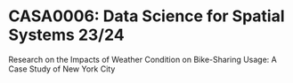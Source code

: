 # CASA0006: Data Science for Spatial Systems 23/24
Research on the Impacts of Weather Condition on Bike-Sharing Usage: A Case Study of New York City

